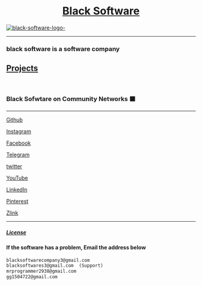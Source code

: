 <!-- © 2022 - Black Software -->
<center>
  
# [Black Software](https://github.com/black-software-Com)
</center>

[![black-software-logo-](https://user-images.githubusercontent.com/78996423/149644560-3165ff5a-66e0-4ed0-9ca4-de19d7130724.png)](https://github.com/black-software-Com/)
<hr>
<h3> black software is a software company </h3>

## [Projects](https://github.com/black-software-com)
<br>

### Black Sofwtare on Community Networks ⬛
---

[Github](https://github.com/black-software-com)

[Instagram](https://instagram.com/black_software_company)

[Facebook](https://www.facebook.com/profile.php?id=100076104841323)

[Telegram](https://t.me/blacksoftware3)

[twitter](https://twitter.com/blacksoftware3 )

[YouTube](https://www.youtube.com/channel/UCJNgrVc2NvEuMkASBa5AzLg)

[LinkedIn](https://www.linkedin.com/in/black-software-608425226/)

[Pinterest](https://www.pinterest.com/blacksoftwarecompany3/_saved/)

[Zlink](https://zil.ink/blacksoftware)

---


##### [License](https://github.com/black-software-Com/Black-Webbrowser/blob/master/LICENSE)

#### If the software has a problem, Email the address below

``` txt 
blacksoftwarecompany3@gmail.com
blacksoftwares3@gmail.com  (Support)
mrprogrammer2938@gmail.com
gg1504722@gmail.com
```

<br>
<!-- © 2022 - Black Software -->
